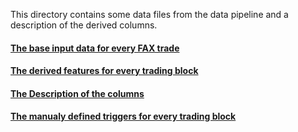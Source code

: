 This directory contains some data files from the data pipeline and a description of the derived columns.

#### [The base input data for every FAX trade](_prc_24_09_02.txt.csv)

#### [The derived features for every trading block](_prc_24_09_02Ext.csv)

#### [The Description of the columns](columns.md)

#### [The manualy defined triggers for every trading block](_prc_24_09_02Scorefix1.csv)

